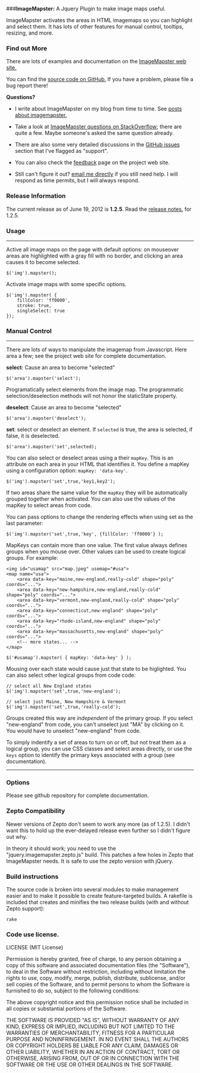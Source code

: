 ###**ImageMapster:** A Jquery Plugin to make image maps useful. 

ImageMapster activates the areas in HTML imagemaps so you can highlight and select them. It has lots of other features for manual control, tooltips, resizing, and more.

### Find out More

There are lots of examples and documentation on the [ImageMapster web site.](http://www.outsharked.com/imagemapster)

You can find the [source code on GitHub.](https://github.com/jamietre/ImageMapster) If you have a problem, please file a bug report there!

<b>Questions?</b>

- I write about ImageMapster on my blog from time to time. See [posts about imagemapster.](http://blog.outsharked.com/search/label/imagemapster)

- Take a look at [ImageMapster questions on StackOverflow](http://stackoverflow.com/search?q=imagemapster); there are quite a few. Maybe someone's asked the same question already.

- There are also some very detailed discussions in the [GitHub issues](https://github.com/jamietre/imagemapster/issues?direction=desc&labels=support&page=1&sort=created&state=closed) section that I've flagged as "support". 

- You can also check the [feedback](http://www.outsharked.com/imagemapster/default.aspx?feedback.html) page on the project web site. 

- Still can't figure it out? [email me directly](mailto:alien@outsharked.com) if you still need help. I will respond as time permits, but I will always respond.

### Release Information

The current release as of June 19, 2012 is **1.2.5**. Read the [release notes.](http://blog.outsharked.com/2012/06/imagemapster-125-released.html) for 1.2.5.




### Usage

----

Active all image maps on the page with default options: on mouseover areas are highlighted with a gray fill with no border, and clicking an area causes it to become selected.

    $('img').mapster();

Activate image maps with some specific options.

    $('img').mapster( { 
        fillColor: 'ff0000', 
        stroke: true, 
        singleSelect: true
    });


### Manual Control

----

There are lots of ways to manipulate the imagemap from Javascript. Here area a few; see the project web site for complete documentation.

**select**: Cause an area to become "selected"

    $('area').mapster('select');

Programatically select elements from the image map. The programmatic selection/deselection methods will not honor the staticState property.

**deselect**: Cause an area to become "selected"

    $('area').mapster('deselect');

**set**: select or deselect an element. If `selected` is true, the area is selected, if false, it is deselected.

    $('area').mapster('set',selected);

You can also select or deselect areas using a their `mapKey`. This is an attribute on each area in your HTML that identifies it. You define a mapKey using a configuration option: `mapKey: 'data-key'`.

    $('img').mapster('set',true,'key1,key2');

If two areas share the same value for the `mapKey` they will be automatically grouped together when activated. You can also use the values of the mapKey to select areas from code.

You can pass options to change the rendering effects when using set as the last parameter:

    $('img').mapster('set',true,'key', {fillColor: 'ff0000'} );

MapKeys can contain more than one value. The first value always defines groups when you mouse over. Other values can be used to create logical groups. For example:

    <img id="usamap" src="map.jpeg" usemap="#usa">
    <map name="usa">
		<area data-key="maine,new-england,really-cold" shape="poly" coords="...">
		<area data-key="new-hampshire,new-england,really-cold" shape="poly" coords="...">
		<area data-key="vermont,new-england,really-cold" shape="poly" coords="...">
		<area data-key="connecticut,new-england" shape="poly" coords="...">
		<area data-key="rhode-island,new-england" shape="poly" coords="...">
		<area data-key="massachusetts,new-england" shape="poly" coords="...">
		<!-- more states... -->
    </map>

    $('#usamap').mapster( { mapKey: 'data-key' } );

Mousing over each state would cause just that state to be higlighted. You can also select other logical groups from code code:

    // select all New England states
    $('img').mapster('set',true,'new-england');

    // select just Maine, New Hampshire & Vermont
    $('img').mapster('set',true,'really-cold');

Groups created this way are *independent* of the primary group. If you select "new-england" from code, you can't unselect just "MA" by clicking on it. You would have to unselect "new-england" from code. 

To simply indentify a set of areas to turn on or off, but not treat them as a logical group, you can use CSS classes and select areas directly, or use the <code>keys</code> option to identify the primary keys associated with a group (see documentation).


----
### Options

Please see github repository for complete documentation.

### Zepto Compatibility

Newer versions of Zepto don't seem to work any more (as of 1.2.5). I didn't want this to hold up the ever-delayed release even further so I didn't figure out why. 

In theory it should work; you need to use the "jquery.imagemapster.zepto.js" build. This patches a few holes in Zepto that ImageMapster needs. It is safe to use the zepto version with jQuery.

### Build instructions

The source code is broken into several modules to make management easier and to make it possible to create feature-targeted builds. A rakefile is included that creates and minifies the two release builds (with and without Zepto support):

`rake`

### Code use license.

LICENSE (MIT License)
 
Permission is hereby granted, free of charge, to any person obtaining
a copy of this software and associated documentation files (the
"Software"), to deal in the Software without restriction, including
without limitation the rights to use, copy, modify, merge, publish,
distribute, sublicense, and/or sell copies of the Software, and to
permit persons to whom the Software is furnished to do so, subject to
the following conditions:
 
The above copyright notice and this permission notice shall be
included in all copies or substantial portions of the Software.

THE SOFTWARE IS PROVIDED "AS IS", WITHOUT WARRANTY OF ANY KIND,
EXPRESS OR IMPLIED, INCLUDING BUT NOT LIMITED TO THE WARRANTIES OF
MERCHANTABILITY, FITNESS FOR A PARTICULAR PURPOSE AND
NONINFRINGEMENT. IN NO EVENT SHALL THE AUTHORS OR COPYRIGHT HOLDERS BE
LIABLE FOR ANY CLAIM, DAMAGES OR OTHER LIABILITY, WHETHER IN AN ACTION
OF CONTRACT, TORT OR OTHERWISE, ARISING FROM, OUT OF OR IN CONNECTION
WITH THE SOFTWARE OR THE USE OR OTHER DEALINGS IN THE SOFTWARE.